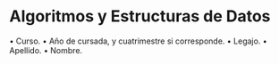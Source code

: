 # Algoritmos y Estructuras de Datos
• Curso.
• Año de cursada, y cuatrimestre si corresponde.
• Legajo.
• Apellido.
• Nombre.
